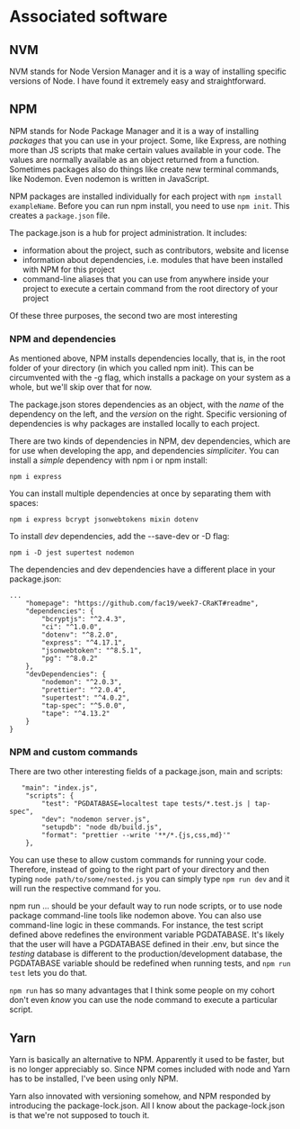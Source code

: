 

# Associated software
## NVM
NVM stands for Node Version Manager and it is a way of installing specific versions of Node. I have found it extremely easy and straightforward.

## NPM
NPM stands for Node Package Manager and it is a way of installing _packages_ that you can use in your project. Some, like Express, are nothing more than JS scripts that make certain values available in your code. The values are normally available as an object returned from a function. Sometimes packages also do things like create new terminal commands, like Nodemon. Even nodemon is written in JavaScript.  

NPM packages are installed individually for each project with ```npm install exampleName```. Before you can run npm install, you need to use ```npm init```. This creates a ```package.json``` file.

The package.json is a hub for project administration. It includes:
- information about the project, such as contributors, website and license
- information about dependencies, i.e. modules that have been installed with NPM for this project
- command-line aliases that you can use from anywhere inside your project to execute a certain command from the root directory of your project

Of these three purposes, the second two are most interesting

### NPM and dependencies
As mentioned above, NPM installs dependencies locally, that is, in the root folder of your directory (in which you called npm init). This can be circumvented with the -g flag, which installs a package on your system as a whole, but we'll skip over that for now. 

The package.json stores dependencies as an object, with the _name_ of the dependency on the left, and the _version_ on the right. Specific versioning of dependencies is why packages are installed locally to each project.

There are two kinds of dependencies in NPM, dev dependencies, which are for use when developing the app, and dependencies *simpliciter*. You can install a *simple* dependency with npm i or npm install:

```
npm i express
```

You can install multiple dependencies at once by separating them with spaces:

```
npm i express bcrypt jsonwebtokens mixin dotenv
```

To install _dev_ dependencies, add the --save-dev or -D flag:

```
npm i -D jest supertest nodemon
```

The dependencies and dev dependencies have a different place in your package.json:

```
...
    "homepage": "https://github.com/fac19/week7-CRaKT#readme",
    "dependencies": {
        "bcryptjs": "^2.4.3",
        "ci": "^1.0.0",
        "dotenv": "^8.2.0",
        "express": "^4.17.1",
        "jsonwebtoken": "^8.5.1",
        "pg": "^8.0.2"
    },
    "devDependencies": {
        "nodemon": "^2.0.3",
        "prettier": "^2.0.4",
        "supertest": "^4.0.2",
        "tap-spec": "^5.0.0",
        "tape": "^4.13.2"
    }
}
```

### NPM and custom commands
There are two other interesting fields of a package.json, main and scripts:

```
   "main": "index.js",
    "scripts": {
        "test": "PGDATABASE=localtest tape tests/*.test.js | tap-spec",
        "dev": "nodemon server.js",
        "setupdb": "node db/build.js",
        "format": "prettier --write '**/*.{js,css,md}'"
    },

```

You can use these to allow custom commands for running your code. Therefore, instead of going to the right part of your directory and then typing ```node path/to/some/nested.js``` you can simply type  ```npm run dev``` and it will run the respective command for you.  

npm run ... should be your default way to run node scripts, or to use node package command-line tools like nodemon above. You can also use command-line logic in these commands. For instance, the test script defined above redefines the environment variable PGDATABASE. It's likely that the user will have a PGDATABASE defined in their .env, but since the _testing_ database is different to the production/development database, the PGDATABASE variable should be redefined when running tests, and ```npm run test``` lets you do that. 

```npm run``` has so many advantages that I think some people on my cohort don't even *know* you can use the node command to execute a particular script. 


## Yarn
Yarn is basically an alternative to NPM. Apparently it used to be faster, but is no longer appreciably so. Since NPM comes included with node and Yarn has to be installed, I've been using only NPM. 

Yarn also innovated with versioning somehow, and NPM responded by introducing the package-lock.json. All I know about the package-lock.json is that we're not supposed to touch it.

